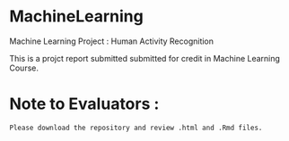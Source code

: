 # MachineLearning
Machine Learning Project : Human Activity Recognition

 This is a projct report submitted submitted for credit in  Machine Learning Course.   
 
 # Note to Evaluators :  
    Please download the repository and review .html and .Rmd files.
 
